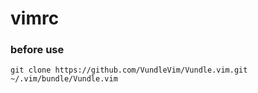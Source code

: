 # vimrc

### before use
```shell
git clone https://github.com/VundleVim/Vundle.vim.git ~/.vim/bundle/Vundle.vim
```
